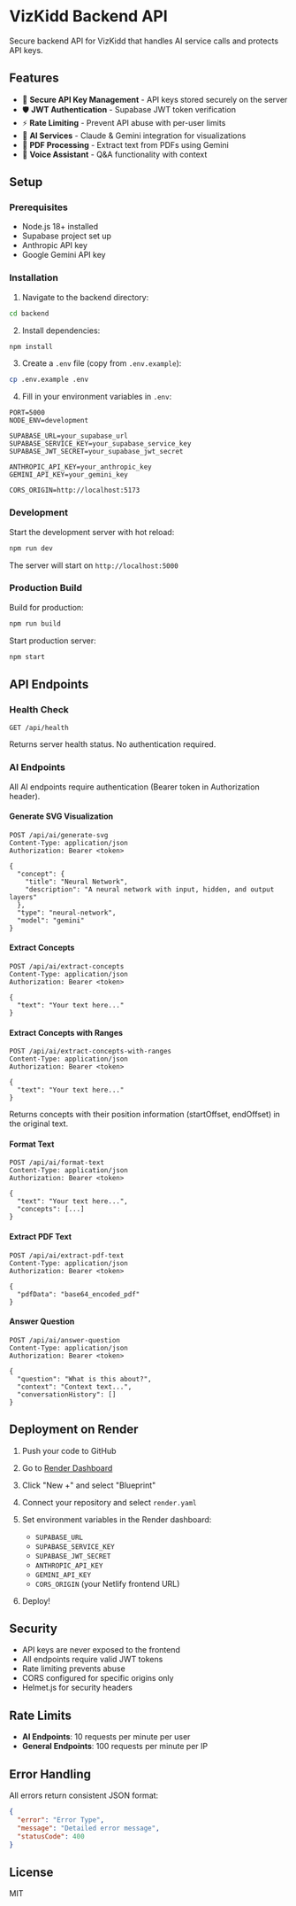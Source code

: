 # VizKidd Backend API

Secure backend API for VizKidd that handles AI service calls and protects API keys.

## Features

- 🔐 **Secure API Key Management** - API keys stored securely on the server
- 🛡️ **JWT Authentication** - Supabase JWT token verification
- ⚡ **Rate Limiting** - Prevent API abuse with per-user limits
- 🎨 **AI Services** - Claude & Gemini integration for visualizations
- 📄 **PDF Processing** - Extract text from PDFs using Gemini
- 💬 **Voice Assistant** - Q&A functionality with context

## Setup

### Prerequisites

- Node.js 18+ installed
- Supabase project set up
- Anthropic API key
- Google Gemini API key

### Installation

1. Navigate to the backend directory:
```bash
cd backend
```

2. Install dependencies:
```bash
npm install
```

3. Create a `.env` file (copy from `.env.example`):
```bash
cp .env.example .env
```

4. Fill in your environment variables in `.env`:
```env
PORT=5000
NODE_ENV=development

SUPABASE_URL=your_supabase_url
SUPABASE_SERVICE_KEY=your_supabase_service_key
SUPABASE_JWT_SECRET=your_supabase_jwt_secret

ANTHROPIC_API_KEY=your_anthropic_key
GEMINI_API_KEY=your_gemini_key

CORS_ORIGIN=http://localhost:5173
```

### Development

Start the development server with hot reload:
```bash
npm run dev
```

The server will start on `http://localhost:5000`

### Production Build

Build for production:
```bash
npm run build
```

Start production server:
```bash
npm start
```

## API Endpoints

### Health Check

```
GET /api/health
```

Returns server health status. No authentication required.

### AI Endpoints

All AI endpoints require authentication (Bearer token in Authorization header).

#### Generate SVG Visualization

```
POST /api/ai/generate-svg
Content-Type: application/json
Authorization: Bearer <token>

{
  "concept": {
    "title": "Neural Network",
    "description": "A neural network with input, hidden, and output layers"
  },
  "type": "neural-network",
  "model": "gemini"
}
```

#### Extract Concepts

```
POST /api/ai/extract-concepts
Content-Type: application/json
Authorization: Bearer <token>

{
  "text": "Your text here..."
}
```

#### Extract Concepts with Ranges

```
POST /api/ai/extract-concepts-with-ranges
Content-Type: application/json
Authorization: Bearer <token>

{
  "text": "Your text here..."
}
```

Returns concepts with their position information (startOffset, endOffset) in the original text.

#### Format Text

```
POST /api/ai/format-text
Content-Type: application/json
Authorization: Bearer <token>

{
  "text": "Your text here...",
  "concepts": [...]
}
```

#### Extract PDF Text

```
POST /api/ai/extract-pdf-text
Content-Type: application/json
Authorization: Bearer <token>

{
  "pdfData": "base64_encoded_pdf"
}
```

#### Answer Question

```
POST /api/ai/answer-question
Content-Type: application/json
Authorization: Bearer <token>

{
  "question": "What is this about?",
  "context": "Context text...",
  "conversationHistory": []
}
```

## Deployment on Render

1. Push your code to GitHub

2. Go to [Render Dashboard](https://dashboard.render.com)

3. Click "New +" and select "Blueprint"

4. Connect your repository and select `render.yaml`

5. Set environment variables in the Render dashboard:
   - `SUPABASE_URL`
   - `SUPABASE_SERVICE_KEY`
   - `SUPABASE_JWT_SECRET`
   - `ANTHROPIC_API_KEY`
   - `GEMINI_API_KEY`
   - `CORS_ORIGIN` (your Netlify frontend URL)

6. Deploy!

## Security

- API keys are never exposed to the frontend
- All endpoints require valid JWT tokens
- Rate limiting prevents abuse
- CORS configured for specific origins only
- Helmet.js for security headers

## Rate Limits

- **AI Endpoints**: 10 requests per minute per user
- **General Endpoints**: 100 requests per minute per IP

## Error Handling

All errors return consistent JSON format:
```json
{
  "error": "Error Type",
  "message": "Detailed error message",
  "statusCode": 400
}
```

## License

MIT

